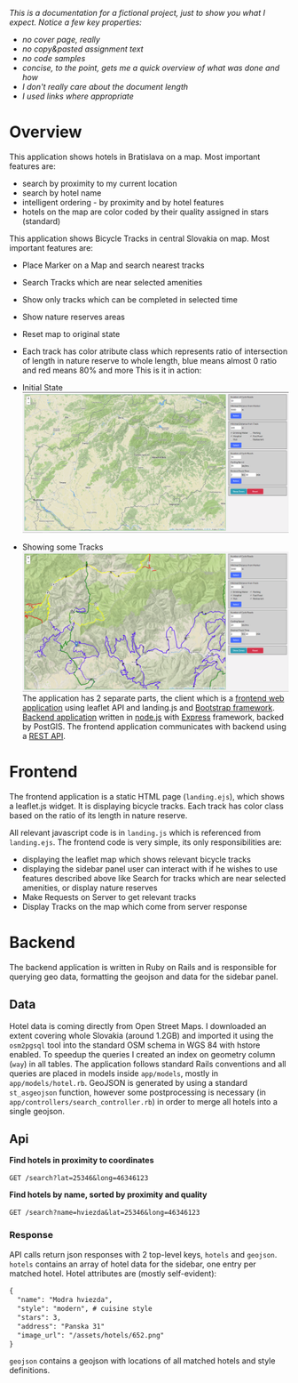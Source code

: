 *This is a documentation for a fictional project, just to show you what I expect. Notice a few key properties:*
- *no cover page, really*
- *no copy&pasted assignment text*
- *no code samples*
- *concise, to the point, gets me a quick overview of what was done and how*
- *I don't really care about the document length*
- *I used links where appropriate*

# Overview

This application shows hotels in Bratislava on a map. Most important features are:
- search by proximity to my current location
- search by hotel name
- intelligent ordering - by proximity and by hotel features
- hotels on the map are color coded by their quality assigned in stars (standard)

This application shows Bicycle Tracks in central Slovakia on map. Most important features are:
- Place Marker on a Map and search nearest tracks
- Search Tracks which are near selected amenities
- Show only tracks which can be completed in selected time
- Show nature reserves areas
- Reset map to original state
- Each track has color atribute class which represents ratio of intersection of length in nature reserve to whole length, blue means almost 0 ratio and red means 80% and more
This is it in action:
- Initial State
![Screenshot](Screenshot_2.png)

- Showing some Tracks
![Screenshot](Screenshot_3.png)
The application has 2 separate parts, the client which is a [frontend web application](#frontend) using leaflet API and landing.js and [Bootstrap framework](https://getbootstrap.com). [Backend application](#backend) written in [node.js](https://nodejs.org/en/) with [Express](https://expressjs.com/) framework, backed by PostGIS. The frontend application communicates with backend using a [REST API](#api).

# Frontend

The frontend application is a static HTML page (`landing.ejs`), which shows a leaflet.js widget. It is displaying bicycle tracks. Each track has color class based on the ratio of its length in nature reserve.

All relevant javascript code is in `landing.js` which is referenced from `landing.ejs`. The frontend code is very simple, its only responsibilities are:
- displaying the leaflet map which shows relevant bicycle tracks
- displaying the sidebar panel user can interact with if he wishes to use features described above like Search for tracks which are near selected amenities, or display nature reserves
- Make Requests on Server to get relevant tracks
- Display Tracks on the map which come from server response

# Backend

The backend application is written in Ruby on Rails and is responsible for querying geo data, formatting the geojson and data for the sidebar panel.

## Data

Hotel data is coming directly from Open Street Maps. I downloaded an extent covering whole Slovakia (around 1.2GB) and imported it using the `osm2pgsql` tool into the standard OSM schema in WGS 84 with hstore enabled. To speedup the queries I created an index on geometry column (`way`) in all tables. The application follows standard Rails conventions and all queries are placed in models inside `app/models`, mostly in `app/models/hotel.rb`. GeoJSON is generated by using a standard `st_asgeojson` function, however some postprocessing is necessary (in `app/controllers/search_controller.rb`) in order to merge all hotels into a single geojson.

## Api

**Find hotels in proximity to coordinates**

`GET /search?lat=25346&long=46346123`

**Find hotels by name, sorted by proximity and quality**

`GET /search?name=hviezda&lat=25346&long=46346123`

### Response

API calls return json responses with 2 top-level keys, `hotels` and `geojson`. `hotels` contains an array of hotel data for the sidebar, one entry per matched hotel. Hotel attributes are (mostly self-evident):
```
{
  "name": "Modra hviezda",
  "style": "modern", # cuisine style
  "stars": 3,
  "address": "Panska 31"
  "image_url": "/assets/hotels/652.png"
}
```
`geojson` contains a geojson with locations of all matched hotels and style definitions.
